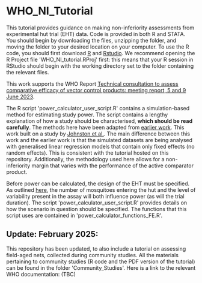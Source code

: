 # WHO_NI_Tutorial

This tutorial provides guidance on making non-inferiority assessments from experimental hut trial (EHT) data. Code is provided in both R and STATA. You should begin by downloading the files, unzipping the folder, and moving the folder to your desired location on your computer. To use the R code, you should first download [R](https://cran.r-project.org/) and [Rstudio](https://www.rstudio.com). We recommend opening the R Project file 'WHO_NI_tutorial.RProj' first: this means that your R session in RStudio should begin with the working directory set to the folder containing the relevant files. 

This work supports the WHO Report [Technical consultation to assess comparative efficacy of vector control products: meeting report, 5 and 9 June 2023](https://www.who.int/publications/i/item/9789240078659).

The R script 'power_calculator_user_script.R' contains a simulation-based method for estimating study power. The script contains a lengthy explanation of how a study should be characterised, **which should be read carefully**. The methods here have been adapted from [earlier work](https://github.com/JDChallenger/EHT_Visualise). This work built on a study by [Johnston et al.](https://doi.org/10.1111/2041-210X.12306). The main difference between this work and the earlier work is that the simulated datasets are being analysed with generalised linear regression models that contain only fixed effects (no random effects). This is consistent with the tutorial hosted on this repository. Additionally, the methodology used here allows for a non-inferiority margin that varies with the performance of the active comparator product.

Before power can be calculated, the design of the EHT must be specified. As outlined [here](https://doi.org/10.1016/j.crpvbd.2023.100115), the number of mosquitoes entering the hut and the level of variability present in the assay will both influence power (as will the trial duration).  The script 'power_calculator_user_script.R' provides details on how the scenario in question should be specified. The functions that this script uses are contained in 'power_calculator_functions_FE.R'. 

## Update: February 2025:
This repository has been updated, to also include a tutorial on assessing field-aged nets, collected during community studies. All the materials pertaining to community studies (R code and the PDF version of the tutorial) can be found in the folder 'Community_Studies'. Here is a link to the relevant WHO documentation: (TBC)